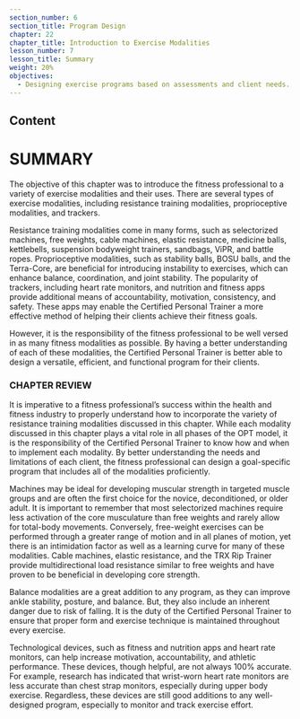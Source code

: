 ```yaml
---
section_number: 6
section_title: Program Design
chapter: 22
chapter_title: Introduction to Exercise Modalities
lesson_number: 7
lesson_title: Summary
weight: 20%
objectives:
  - Designing exercise programs based on assessments and client needs.
---
```


## Content
# SUMMARY

The objective of this chapter was to introduce the fitness professional to a variety of exercise modalities and their uses. There are several types of exercise modalities, including resistance training modalities, proprioceptive modalities, and trackers.

Resistance training modalities come in many forms, such as selectorized machines, free weights, cable machines, elastic resistance, medicine balls, kettlebells, suspension bodyweight trainers, sandbags, ViPR, and battle ropes. Proprioceptive modalities, such as stability balls, BOSU balls, and the Terra-Core, are beneficial for introducing instability to exercises, which can enhance balance, coordination, and joint stability. The popularity of trackers, including heart rate monitors, and nutrition and fitness apps provide additional means of accountability, motivation, consistency, and safety. These apps may enable the Certified Personal Trainer a more effective method of helping their clients achieve their fitness goals.

However, it is the responsibility of the fitness professional to be well versed in as many fitness modalities as possible. By having a better understanding of each of these modalities, the Certified Personal Trainer is better able to design a versatile, efficient, and functional program for their clients.

### CHAPTER REVIEW

It is imperative to a fitness professional’s success within the health and fitness industry to properly understand how to incorporate the variety of resistance training modalities discussed in this chapter. While each modality discussed in this chapter plays a vital role in all phases of the OPT model, it is the responsibility of the Certified Personal Trainer to know how and when to implement each modality. By better understanding the needs and limitations of each client, the fitness professional can design a goal-specific program that includes all of the modalities proficiently.

Machines may be ideal for developing muscular strength in targeted muscle groups and are often the first choice for the novice, deconditioned, or older adult. It is important to remember that most selectorized machines require less activation of the core musculature than free weights and rarely allow for total-body movements. Conversely, free-weight exercises can be performed through a greater range of motion and in all planes of motion, yet there is an intimidation factor as well as a learning curve for many of these modalities. Cable machines, elastic resistance, and the TRX Rip Trainer provide multidirectional load resistance similar to free weights and have proven to be beneficial in developing core strength.

Balance modalities are a great addition to any program, as they can improve ankle stability, posture, and balance. But, they also include an inherent danger due to risk of falling. It is the duty of the Certified Personal Trainer to ensure that proper form and exercise technique is maintained throughout every exercise.

Technological devices, such as fitness and nutrition apps and heart rate monitors, can help increase motivation, accountability, and athletic performance. These devices, though helpful, are not always 100% accurate. For example, research has indicated that wrist-worn heart rate monitors are less accurate than chest strap monitors, especially during upper body exercise. Regardless, these devices are still good additions to any well-designed program, especially to monitor and track exercise effort.